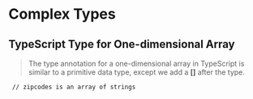 # Complex Types

## TypeScript Type for One-dimensional Array
> The type annotation for a one-dimensional array in TypeScript is similar to a primitive data type, except we add a **[]** after the type.

` // zipcodes is an array of strings`